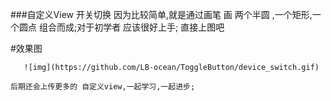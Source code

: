 ###自定义View 开关切换
    因为比较简单,就是通过画笔 画 两个半圆 ,一个矩形,一个圆点 组合而成;对于初学者 应该很好上手;
    直接上图吧

#效果图

       ![img](https://github.com/LB-ocean/ToggleButton/device_switch.gif)

    后期还会上传更多的 自定义view,一起学习,一起进步;
